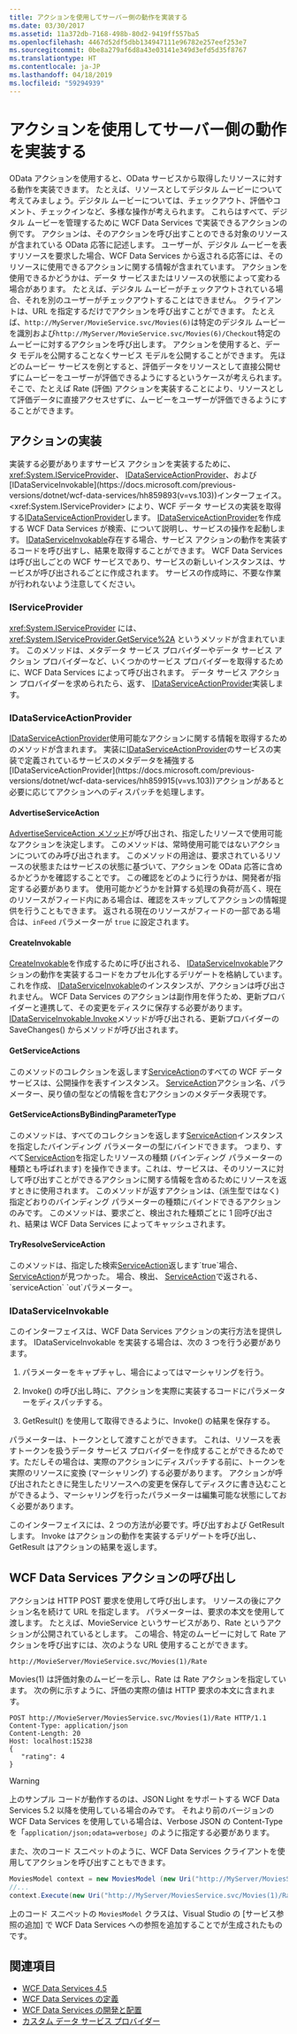 ```yaml
---
title: アクションを使用してサーバー側の動作を実装する
ms.date: 03/30/2017
ms.assetid: 11a372db-7168-498b-80d2-9419ff557ba5
ms.openlocfilehash: 4467d52df5dbb134947111e96782e257eef253e7
ms.sourcegitcommit: 0be8a279af6d8a43e03141e349d3efd5d35f8767
ms.translationtype: HT
ms.contentlocale: ja-JP
ms.lasthandoff: 04/18/2019
ms.locfileid: "59294939"
---
```

# <a name="using-actions-to-implement-server-side-behavior"></a>アクションを使用してサーバー側の動作を実装する

OData アクションを使用すると、OData サービスから取得したリソースに対する動作を実装できます。 たとえば、リソースとしてデジタル ムービーについて考えてみましょう。デジタル ムービーについては、チェックアウト、評価やコメント、チェックインなど、多様な操作が考えられます。 これらはすべて、デジタル ムービーを管理するために WCF Data Services で実装できるアクションの例です。 アクションは、そのアクションを呼び出すことのできる対象のリソースが含まれている OData 応答に記述します。 ユーザーが、デジタル ムービーを表すリソースを要求した場合、WCF Data Services から返される応答には、そのリソースに使用できるアクションに関する情報が含まれています。 アクションを使用できるかどうかは、データ サービスまたはリソースの状態によって変わる場合があります。 たとえば、デジタル ムービーがチェックアウトされている場合、それを別のユーザーがチェックアウトすることはできません。 クライアントは、URL を指定するだけでアクションを呼び出すことができます。 たとえば、`http://MyServer/MovieService.svc/Movies(6)`は特定のデジタル ムービーを識別および`http://MyServer/MovieService.svc/Movies(6)/Checkout`特定のムービーに対するアクションを呼び出します。 アクションを使用すると、データ モデルを公開することなくサービス モデルを公開することができます。 先ほどのムービー サービスを例とすると、評価データをリソースとして直接公開せずにムービーをユーザーが評価できるようにするというケースが考えられます。 そこで、たとえば Rate (評価) アクションを実装することにより、リソースとして評価データに直接アクセスせずに、ムービーをユーザーが評価できるようにすることができます。
  
## <a name="implementing-an-action"></a>アクションの実装  
 実装する必要がありますサービス アクションを実装するために、 <xref:System.IServiceProvider>、 [IDataServiceActionProvider](https://docs.microsoft.com/previous-versions/dotnet/wcf-data-services/hh859915(v=vs.103))、および[IDataServiceInvokable](https://docs.microsoft.com/previous-versions/dotnet/wcf-data-services/hh859893(v=vs.103))インターフェイス。 <xref:System.IServiceProvider> により、WCF データ サービスの実装を取得する[IDataServiceActionProvider](https://docs.microsoft.com/previous-versions/dotnet/wcf-data-services/hh859915(v=vs.103))します。 [IDataServiceActionProvider](https://docs.microsoft.com/previous-versions/dotnet/wcf-data-services/hh859915(v=vs.103))を作成する WCF Data Services が検索、について説明し、サービスの操作を起動します。 [IDataServiceInvokable](https://docs.microsoft.com/previous-versions/dotnet/wcf-data-services/hh859893(v=vs.103))存在する場合、サービス アクションの動作を実装するコードを呼び出すし、結果を取得することができます。 WCF Data Services は呼び出しごとの WCF サービスであり、サービスの新しいインスタンスは、サービスが呼び出されるごとに作成されます。  サービスの作成時に、不要な作業が行われないよう注意してください。  
  
### <a name="iserviceprovider"></a>IServiceProvider  
 <xref:System.IServiceProvider> には、<xref:System.IServiceProvider.GetService%2A> というメソッドが含まれています。 このメソッドは、メタデータ サービス プロバイダーやデータ サービス アクション プロバイダーなど、いくつかのサービス プロバイダーを取得するために、WCF Data Services によって呼び出されます。 データ サービス アクション プロバイダーを求められたら、返す、 [IDataServiceActionProvider](https://docs.microsoft.com/previous-versions/dotnet/wcf-data-services/hh859915(v=vs.103))実装します。  
  
### <a name="idataserviceactionprovider"></a>IDataServiceActionProvider  
 [IDataServiceActionProvider](https://docs.microsoft.com/previous-versions/dotnet/wcf-data-services/hh859915(v=vs.103))使用可能なアクションに関する情報を取得するためのメソッドが含まれます。 実装に[IDataServiceActionProvider](https://docs.microsoft.com/previous-versions/dotnet/wcf-data-services/hh859915(v=vs.103))のサービスの実装で定義されているサービスのメタデータを補強する[IDataServiceActionProvider](https://docs.microsoft.com/previous-versions/dotnet/wcf-data-services/hh859915(v=vs.103))アクションがあると必要に応じてアクションへのディスパッチを処理します。  
  
#### <a name="advertiseserviceaction"></a>AdvertiseServiceAction  
 [AdvertiseServiceAction メソッド](https://docs.microsoft.com/previous-versions/dotnet/wcf-data-services/hh859971(v=vs.103))が呼び出され、指定したリソースで使用可能なアクションを決定します。 このメソッドは、常時使用可能ではないアクションについてのみ呼び出されます。 このメソッドの用途は、要求されているリソースの状態またはサービスの状態に基づいて、アクションを OData 応答に含めるかどうかを確認することです。 この確認をどのように行うかは、開発者が指定する必要があります。 使用可能かどうかを計算する処理の負荷が高く、現在のリソースがフィード内にある場合は、確認をスキップしてアクションの情報提供を行うこともできます。 返される現在のリソースがフィードの一部である場合は、`inFeed` パラメーターが `true` に設定されます。  
  
#### <a name="createinvokable"></a>CreateInvokable  
 [CreateInvokable](https://docs.microsoft.com/previous-versions/dotnet/wcf-data-services/hh859940(v=vs.103))を作成するために呼び出される、 [IDataServiceInvokable](https://docs.microsoft.com/previous-versions/dotnet/wcf-data-services/hh859893(v=vs.103))アクションの動作を実装するコードをカプセル化するデリゲートを格納しています。 これを作成、 [IDataServiceInvokable](https://docs.microsoft.com/previous-versions/dotnet/wcf-data-services/hh859893(v=vs.103))のインスタンスが、アクションは呼び出されません。 WCF Data Services のアクションは副作用を伴うため、更新プロバイダーと連携して、その変更をディスクに保存する必要があります。 [IDataServiceInvokable.Invoke](https://docs.microsoft.com/previous-versions/dotnet/wcf-data-services/hh859924(v=vs.103))メソッドが呼び出される、更新プロバイダーの SaveChanges() からメソッドが呼び出されます。  
  
#### <a name="getserviceactions"></a>GetServiceActions  
 このメソッドのコレクションを返します[ServiceAction](https://docs.microsoft.com/previous-versions/dotnet/wcf-data-services/hh544089(v=vs.103))のすべての WCF データ サービスは、公開操作を表すインスタンス。 [ServiceAction](https://docs.microsoft.com/previous-versions/dotnet/wcf-data-services/hh544089(v=vs.103))アクション名、パラメーター、戻り値の型などの情報を含むアクションのメタデータ表現です。  
  
#### <a name="getserviceactionsbybindingparametertype"></a>GetServiceActionsByBindingParameterType  
 このメソッドは、すべてのコレクションを返します[ServiceAction](https://docs.microsoft.com/previous-versions/dotnet/wcf-data-services/hh544089(v=vs.103))インスタンスを指定したバインディング パラメーターの型にバインドできます。 つまり、すべて[ServiceAction](https://docs.microsoft.com/previous-versions/dotnet/wcf-data-services/hh544089(v=vs.103))を指定したリソースの種類 (バインディング パラメーターの種類とも呼ばれます) を操作できます。これは、サービスは、そのリソースに対して呼び出すことができるアクションに関する情報を含めるためにリソースを返すときに使用されます。 このメソッドが返すアクションは、(派生型ではなく) 指定どおりのバインディング パラメーターの種類にバインドできるアクションのみです。 このメソッドは、要求ごと、検出された種類ごとに 1 回呼び出され、結果は WCF Data Services によってキャッシュされます。  
  
#### <a name="tryresolveserviceaction"></a>TryResolveServiceAction  
 このメソッドは、指定した検索[ServiceAction](https://docs.microsoft.com/previous-versions/dotnet/wcf-data-services/hh544089(v=vs.103))返します`true`場合、 [ServiceAction](https://docs.microsoft.com/previous-versions/dotnet/wcf-data-services/hh544089(v=vs.103))が見つかった。 場合、検出、 [ServiceAction](https://docs.microsoft.com/previous-versions/dotnet/wcf-data-services/hh544089(v=vs.103))で返される、 `serviceAction` `out`パラメーター。  
  
### <a name="idataserviceinvokable"></a>IDataServiceInvokable  
 このインターフェイスは、WCF Data Services アクションの実行方法を提供します。 IDataServiceInvokable を実装する場合は、次の 3 つを行う必要があります。  
  
1. パラメーターをキャプチャし、場合によってはマーシャリングを行う。  
  
2. Invoke() の呼び出し時に、アクションを実際に実装するコードにパラメーターをディスパッチする。  
  
3. GetResult() を使用して取得できるように、Invoke() の結果を保存する。  
  
 パラメーターは、トークンとして渡すことができます。 これは、リソースを表すトークンを扱うデータ サービス プロバイダーを作成することができるためです。ただしその場合は、実際のアクションにディスパッチする前に、トークンを実際のリソースに変換 (マーシャリング) する必要があります。 アクションが呼び出されたときに発生したリソースへの変更を保存してディスクに書き込むことができるよう、マーシャリングを行ったパラメーターは編集可能な状態にしておく必要があります。  
  
 このインターフェイスには、2 つの方法が必要です。呼び出すおよび GetResult します。 Invoke はアクションの動作を実装するデリゲートを呼び出し、GetResult はアクションの結果を返します。  
  
## <a name="invoking-a-wcf-data-service-action"></a>WCF Data Services アクションの呼び出し  
 アクションは HTTP POST 要求を使用して呼び出します。 リソースの後にアクション名を続けて URL を指定します。 パラメーターは、要求の本文を使用して渡します。 たとえば、MovieService というサービスがあり、Rate というアクションが公開されているとします。 この場合、特定のムービーに対して Rate アクションを呼び出すには、次のような URL 使用することができます。  
  
 `http://MovieServer/MovieService.svc/Movies(1)/Rate`
  
 Movies(1) は評価対象のムービーを示し、Rate は Rate アクションを指定しています。 次の例に示すように、評価の実際の値は HTTP 要求の本文に含まれます。  
  
```  
POST http://MovieServer/MoviesService.svc/Movies(1)/Rate HTTP/1.1   
Content-Type: application/json   
Content-Length: 20   
Host: localhost:15238  
{   
   "rating": 4   
}  
```  
  
> [!WARNING]
> 上のサンプル コードが動作するのは、JSON Light をサポートする WCF Data Services 5.2 以降を使用している場合のみです。 それより前のバージョンの WCF Data Services を使用している場合は、Verbose JSON の Content-Type を「`application/json;odata=verbose`」のように指定する必要があります。  
  
 また、次のコード スニペットのように、WCF Data Services クライアントを使用してアクションを呼び出すこともできます。  
  
```csharp
MoviesModel context = new MoviesModel (new Uri("http://MyServer/MoviesService.svc/"));  
//...  
context.Execute(new Uri("http://MyServer/MoviesService.svc/Movies(1)/Rate"), "POST", new BodyOperationParameter("rating",4) );
```
  
 上のコード スニペットの `MoviesModel` クラスは、Visual Studio の [サービス参照の追加] で WCF Data Services への参照を追加することでが生成されたものです。  
  
## <a name="see-also"></a>関連項目

- [WCF Data Services 4.5](../../../../docs/framework/data/wcf/index.md)
- [WCF Data Services の定義](../../../../docs/framework/data/wcf/defining-wcf-data-services.md)
- [WCF Data Services の開発と配置](../../../../docs/framework/data/wcf/developing-and-deploying-wcf-data-services.md)
- [カスタム データ サービス プロバイダー](../../../../docs/framework/data/wcf/custom-data-service-providers-wcf-data-services.md)
